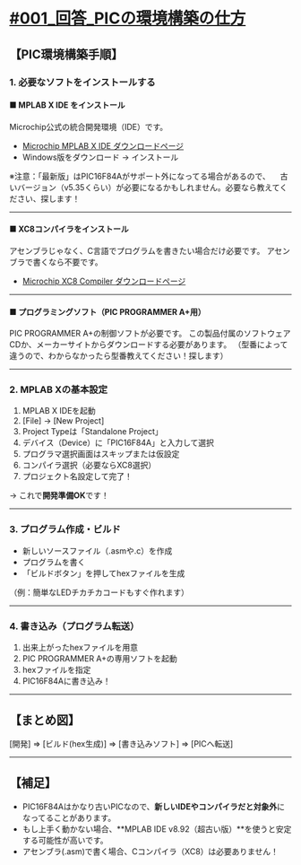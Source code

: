 # [#001_回答_PICの環境構築の仕方](https://chatgpt.com/share/680e258d-edc0-800c-93cb-fa6eb225ee46)

## 【PIC環境構築手順】

### 1. 必要なソフトをインストールする

#### ■ MPLAB X IDE をインストール

Microchip公式の統合開発環境（IDE）です。

- [Microchip MPLAB X IDE ダウンロードページ](https://www.microchip.com/en-us/tools-resources/develop/mplab-x-ide)
- Windows版をダウンロード → インストール

※注意：「最新版」はPIC16F84Aがサポート外になってる場合があるので、
　古いバージョン（v5.35くらい）が必要になるかもしれません。必要なら教えてください、探します！

---

#### ■ XC8コンパイラをインストール

アセンブラじゃなく、C言語でプログラムを書きたい場合だけ必要です。
アセンブラで書くなら不要です。

- [Microchip XC8 Compiler ダウンロードページ](https://www.microchip.com/en-us/tools-resources/develop/mplab-xc-compilers)

---

#### ■ プログラミングソフト（PIC PROGRAMMER A+用）

PIC PROGRAMMER A+の制御ソフトが必要です。
この製品付属のソフトウェアCDか、メーカーサイトからダウンロードする必要があります。
（型番によって違うので、わからなかったら型番教えてください！探します）

---

### 2. MPLAB Xの基本設定

1. MPLAB X IDEを起動
2. [File] → [New Project]
3. Project Typeは「Standalone Project」
4. デバイス（Device）に「PIC16F84A」と入力して選択
5. プログラマ選択画面はスキップまたは仮設定
6. コンパイラ選択（必要ならXC8選択）
7. プロジェクト名設定して完了！

→ これで**開発準備OK**です！

---

### 3. プログラム作成・ビルド

- 新しいソースファイル（.asmや.c）を作成
- プログラムを書く
- 「ビルドボタン」を押してhexファイルを生成

（例：簡単なLEDチカチカコードもすぐ作れます）

---

### 4. 書き込み（プログラム転送）

1. 出来上がったhexファイルを用意
2. PIC PROGRAMMER A+の専用ソフトを起動
3. hexファイルを指定
4. PIC16F84Aに書き込み！

---

## 【まとめ図】

[開発] ⇒ [ビルド(hex生成)] ⇒ [書き込みソフト] ⇒ [PICへ転送]

---

## 【補足】

- PIC16F84Aはかなり古いPICなので、**新しいIDEやコンパイラだと対象外**になってることがあります。
- もし上手く動かない場合、**MPLAB IDE v8.92（超古い版）**を使うと安定する可能性が高いです。
- アセンブラ(.asm)で書く場合、Cコンパイラ（XC8）は必要ありません！
